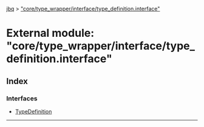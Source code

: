 [jbq](../README.md) > ["core/type_wrapper/interface/type_definition.interface"](../modules/_core_type_wrapper_interface_type_definition_interface_.md)

# External module: "core/type_wrapper/interface/type_definition.interface"

## Index

### Interfaces

* [TypeDefinition](../interfaces/_core_type_wrapper_interface_type_definition_interface_.typedefinition.md)

---

